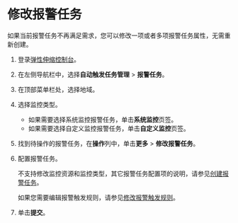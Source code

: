 # 修改报警任务

如果当前报警任务不再满足需求，您可以修改一项或者多项报警任务属性，无需重新创建。

1.  登录[弹性伸缩控制台](https://essnew.console.aliyun.com/)。

2.  在左侧导航栏中，选择**自动触发任务管理** \> **报警任务**。

3.  在顶部菜单栏处，选择地域。

4.  选择监控类型。

    -   如果需要选择系统监控报警任务，单击**系统监控**页签。
    -   如果需要选择自定义监控报警任务，单击**自定义监控**页签。
5.  找到待操作的报警任务，在**操作**列中，单击**更多** \> **修改报警任务**。

6.  配置报警任务。

    不支持修改监控资源和监控类型，其它报警任务配置项的说明，请参见[创建报警任务](/intl.zh-CN/自动伸缩/报警任务/创建报警任务.md)。

    如果您需要编辑报警触发规则，请参见[修改报警触发规则](/intl.zh-CN/自动伸缩/报警任务/修改报警触发规则.md)。

7.  单击**提交**。



